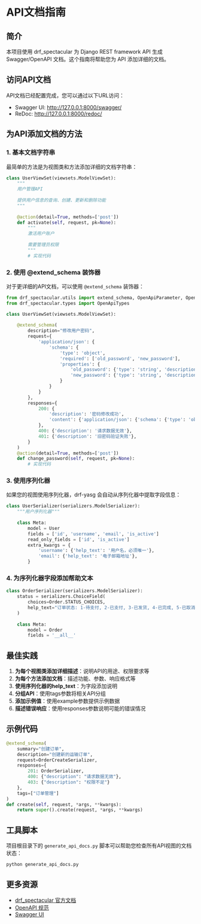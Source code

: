 # API文档指南

## 简介

本项目使用 drf_spectacular 为 Django REST framework API 生成 Swagger/OpenAPI 文档。这个指南将帮助您为 API 添加详细的文档。

## 访问API文档

API文档已经配置完成，您可以通过以下URL访问：

- Swagger UI: http://127.0.0.1:8000/swagger/
- ReDoc: http://127.0.0.1:8000/redoc/

## 为API添加文档的方法

### 1. 基本文档字符串

最简单的方法是为视图类和方法添加详细的文档字符串：

```python
class UserViewSet(viewsets.ModelViewSet):
    """
    用户管理API
    
    提供用户信息的查询、创建、更新和删除功能
    """
    
    @action(detail=True, methods=['post'])
    def activate(self, request, pk=None):
        """
        激活用户账户
        
        需要管理员权限
        """
        # 实现代码
```

### 2. 使用 @extend_schema 装饰器

对于更详细的API文档，可以使用 `@extend_schema` 装饰器：

```python
from drf_spectacular.utils import extend_schema, OpenApiParameter, OpenApiExample
from drf_spectacular.types import OpenApiTypes

class UserViewSet(viewsets.ModelViewSet):
    
    @extend_schema(
        description="修改用户密码",
        request={
            'application/json': {
                'schema': {
                    'type': 'object',
                    'required': ['old_password', 'new_password'],
                    'properties': {
                        'old_password': {'type': 'string', 'description': '当前密码'},
                        'new_password': {'type': 'string', 'description': '新密码'},
                    }
                }
            }
        },
        responses={
            200: {
                'description': '密码修改成功',
                'content': {'application/json': {'schema': {'type': 'object'}}}
            },
            400: {'description': '请求数据无效'},
            401: {'description': '旧密码验证失败'},
        }
    )
    @action(detail=True, methods=['post'])
    def change_password(self, request, pk=None):
        # 实现代码
```

### 3. 使用序列化器

如果您的视图使用序列化器，drf-yasg 会自动从序列化器中提取字段信息：

```python
class UserSerializer(serializers.ModelSerializer):
    """用户序列化器"""
    
    class Meta:
        model = User
        fields = ['id', 'username', 'email', 'is_active']
        read_only_fields = ['id', 'is_active']
        extra_kwargs = {
            'username': {'help_text': '用户名，必须唯一'},
            'email': {'help_text': '电子邮箱地址'},
        }
```

### 4. 为序列化器字段添加帮助文本

```python
class OrderSerializer(serializers.ModelSerializer):
    status = serializers.ChoiceField(
        choices=Order.STATUS_CHOICES,
        help_text="订单状态: 1-待支付, 2-已支付, 3-已发货, 4-已完成, 5-已取消"
    )
    
    class Meta:
        model = Order
        fields = '__all__'
```

## 最佳实践

1. **为每个视图类添加详细描述**：说明API的用途、权限要求等
2. **为每个方法添加文档**：描述功能、参数、响应格式等
3. **使用序列化器的help_text**：为字段添加说明
4. **分组API**：使用tags参数将相关API分组
5. **添加示例值**：使用example参数提供示例数据
6. **描述错误响应**：使用responses参数说明可能的错误情况

## 示例代码

```python
@extend_schema(
    summary="创建订单",
    description="创建新的运输订单",
    request=OrderCreateSerializer,
    responses={
        201: OrderSerializer,
        400: {"description": "请求数据无效"},
        403: {"description": "权限不足"}
    },
    tags=["订单管理"]
)
def create(self, request, *args, **kwargs):
    return super().create(request, *args, **kwargs)
```

## 工具脚本

项目根目录下的 `generate_api_docs.py` 脚本可以帮助您检查所有API视图的文档状态：

```bash
python generate_api_docs.py
```

## 更多资源

- [drf_spectacular 官方文档](https://drf-spectacular.readthedocs.io/)
- [OpenAPI 规范](https://swagger.io/specification/)
- [Swagger UI](https://swagger.io/tools/swagger-ui/)